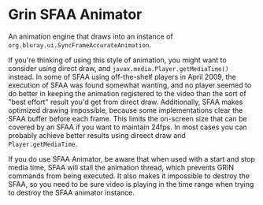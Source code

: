 # Grin SFAA Animator

An animation engine that draws into an instance of
`org.bluray.ui.SyncFrameAccurateAnimation`.

If you're thinking of using this style of animation, you might want to
consider using direct draw, and `javax.media.Player.getMediaTime()` instead.
In some of SFAA using off-the-shelf players in April 2009, the
execution of SFAA was found somewhat wanting, and no player seemed to do
better in keeping the animation registered to the video than the sort of
"best effort" result you'd get from direct draw. Additionally, SFAA makes
optimized drawing impossible, because some implementations clear the
SFAA buffer before each frame. This limits the on-screen size that can be
covered by an SFAA if you want to maintain 24fps. In most cases you can probably
achieve better results using direect draw and 
`Player.getMediaTime`.

If you do use SFAA Animator, be aware that when used with a start and
stop media time, SFAA will stall the animation thread, which prevents
GRIN commands from being executed. It also makes it impossible to
destroy the SFAA, so you need to be sure video is playing in the time
range when trying to destroy the SFAA animator instance.
